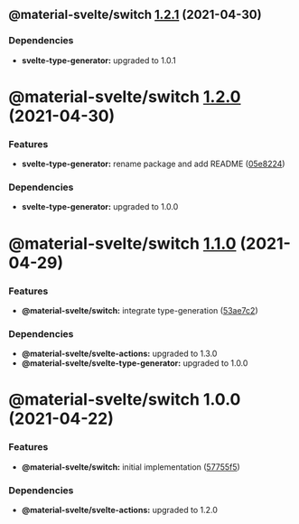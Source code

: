 ## @material-svelte/switch [1.2.1](https://github.com/material-svelte/material-svelte/compare/@material-svelte/switch@1.2.0...@material-svelte/switch@1.2.1) (2021-04-30)





### Dependencies

* **svelte-type-generator:** upgraded to 1.0.1

# @material-svelte/switch [1.2.0](https://github.com/material-svelte/material-svelte/compare/@material-svelte/switch@1.1.0...@material-svelte/switch@1.2.0) (2021-04-30)


### Features

* **svelte-type-generator:** rename package and add README ([05e8224](https://github.com/material-svelte/material-svelte/commit/05e8224fa6b1d6ec93c6b82ccf1bf0af3f2dc042))





### Dependencies

* **svelte-type-generator:** upgraded to 1.0.0

# @material-svelte/switch [1.1.0](https://github.com/material-svelte/material-svelte/compare/@material-svelte/switch@1.0.0...@material-svelte/switch@1.1.0) (2021-04-29)


### Features

* **@material-svelte/switch:** integrate type-generation ([53ae7c2](https://github.com/material-svelte/material-svelte/commit/53ae7c269e0652b76eea42f1821a0044f9db4fa5))





### Dependencies

* **@material-svelte/svelte-actions:** upgraded to 1.3.0
* **@material-svelte/svelte-type-generator:** upgraded to 1.0.0

# @material-svelte/switch 1.0.0 (2021-04-22)


### Features

* **@material-svelte/switch:** initial implementation ([57755f5](https://github.com/material-svelte/material-svelte/commit/57755f515e01e1ccc33bbf3fa209090ac2f5c247))





### Dependencies

* **@material-svelte/svelte-actions:** upgraded to 1.2.0
